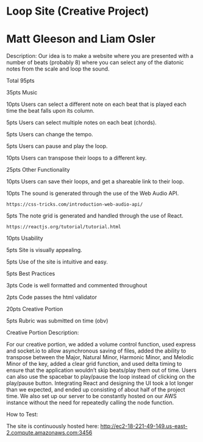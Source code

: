 # Loop Site (Creative Project)
# Matt Gleeson and Liam Osler

Description: Our idea is to make a website where you are presented with a number of beats (probably 8) where you can select any of the diatonic notes from the scale and loop the sound.

Total 95pts

35pts Music

  10pts Users can select a different note on each beat that is played each time the beat falls upon its column.

  5pts Users can select multiple notes on each beat (chords).

  5pts Users can change the tempo.

  5pts Users can pause and play the loop.

  10pts Users can transpose their loops to a different key.

25pts Other Functionality

  10pts Users can save their loops, and get a shareable link to their loop.

  10pts The sound is generated through the use of the Web Audio API.

    https://css-tricks.com/introduction-web-audio-api/

  5pts The note grid is generated and handled through the use of React.

    https://reactjs.org/tutorial/tutorial.html

10pts Usability


  5pts Site is visually appealing.

  5pts Use of the site is intuitive and easy.

5pts Best Practices

  3pts Code is well formatted and commented throughout

  2pts Code passes the html validator

20pts Creative Portion

5pts Rubric was submitted on time (obv)

Creative Portion Description:

For our creative portion, we added a volume control function, used express and socket.io to allow asynchronous saving of files, added the ability to transpose between the Major, Natural Minor, Harmonic Minor, and Melodic Minor of the key, added a clear grid function, and used delta timing to ensure that the application wouldn’t skip beats/play them out of time. Users can also use the spacebar to play/pause the loop instead of clicking on the play/pause button. Integrating React and designing the UI took a lot longer than we expected, and ended up consisting of about half of the project time. We also set up our server to be constantly hosted on our AWS instance without the need for repeatedly calling the node function.

How to Test:

The site is continuously hosted here: http://ec2-18-221-49-149.us-east-2.compute.amazonaws.com:3456
